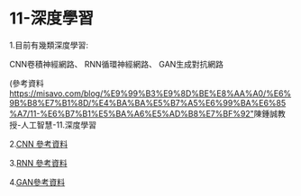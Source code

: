 # 11-深度學習

1.目前有幾類深度學習:

CNN卷積神經網路、
RNN循環神經網路、
GAN生成對抗網路

(參考資料 <https://misavo.com/blog/%E9%99%B3%E9%8D%BE%E8%AA%A0/%E6%9B%B8%E7%B1%8D/%E4%BA%BA%E5%B7%A5%E6%99%BA%E6%85%A7/11-%E6%B7%B1%E5%BA%A6%E5%AD%B8%E7%BF%92">陳鍾誠教授-人工智慧-11.深度學習</a>

2.<a href="https://brohrer.mcknote.com/zh-Hant/how_machine_learning_works/how_convolutional_neural_networks_work.html">CNN 參考資料</a>

3.<a href="https://brohrer.mcknote.com/zh-Hant/how_machine_learning_works/how_rnns_lstm_work.html">RNN 參考資料</a>

4.<a href="https://medium.com/@gau820827/%E6%95%99%E9%9B%BB%E8%85%A6%E7%95%AB%E7%95%AB-%E5%88%9D%E5%BF%83%E8%80%85%E7%9A%84%E7%94%9F%E6%88%90%E5%BC%8F%E5%B0%8D%E6%8A%97%E7%B6%B2%E8%B7%AF-gan-%E5%85%A5%E9%96%80%E7%AD%86%E8%A8%98-tensorflow-python3-dfad71662952">GAN參考資料</a>


